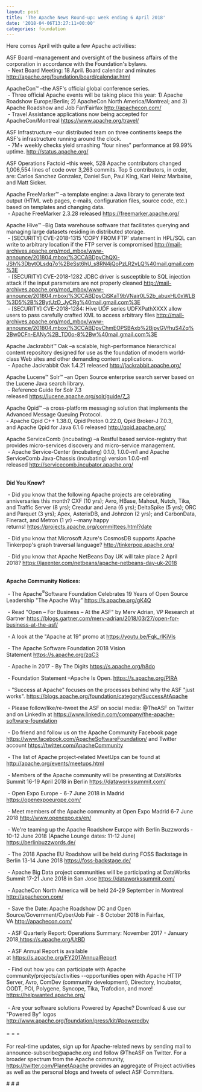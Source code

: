 ```yaml
---
layout: post
title: 'The Apache News Round-up: week ending 6 April 2018'
date: '2018-04-06T13:27:11+00:00'
categories: foundation
---
```

<p>Here comes April with quite a few Apache activities:</p> 
  <p>ASF Board –management and oversight of the business affairs of the corporation in accordance with the Foundation's bylaws.<br />&nbsp;- Next Board Meeting: 18 April. Board calendar and minutes <a href="http://apache.org/foundation/board/calendar.html">http://apache.org/foundation/board/calendar.html</a></p> 
  <p>ApacheCon™ –the ASF's official global conference series.<br />&nbsp;- Three official Apache events will be taking place this year: 1) Apache Roadshow Europe/Berlin; 2) ApacheCon North America/Montreal; and 3) Apache Roadshow and Job Far/Fairfax&nbsp;<a href="http://apachecon.com/">http://apachecon.com/</a><br />&nbsp;- Travel Assistance applications now being accepted for ApacheCon/Montreal&nbsp;<a href="https://www.apache.org/travel/">https://www.apache.org/travel/</a></p> 
  <p>ASF Infrastructure –our distributed team on three continents keeps the ASF's infrastructure running around the clock.<br />&nbsp;- 7M+ weekly checks yield smashing &quot;four nines&quot; performance at 99.99% uptime.&nbsp;<a href="http://status.apache.org/">http://status.apache.org/</a></p> 
  <p>ASF Operations Factoid&nbsp;–this week, 528 Apache contributors changed 1,006,554 lines of code over 3,263 commits. Top 5 contributors, in order, are: Carlos Sanchez Gonzalez, Daniel Sun, Paul King, Karl Heinz Marbaise, and Matt Sicker.</p> 
  <p>Apache FreeMarker™ –a template engine: a Java library to generate text output (HTML web pages, e-mails, configuration files, source code, etc.) based on templates and changing data.<br />&nbsp;- Apache FreeMarker 2.3.28 released&nbsp;<a href="https://freemarker.apache.org/">https://freemarker.apache.org/</a></p> 
  <p> </p> 
  <p>Apache Hive™ –Big Data warehouse software that facilitates querying and managing large datasets residing in distributed storage.<br />&nbsp;- [SECURITY] CVE-2018-1315 'COPY FROM FTP' statement in HPL/SQL can write to arbitrary location if the FTP server is compromised&nbsp;<a href="http://mail-archives.apache.org/mod_mbox/www-announce/201804.mbox/%3CCABDpyChQXi-JSh%3DbytOLsdq7o%2BeSst6hU_s8RN4jQoPzLR2vLQ%40mail.gmail.com%3E">http://mail-archives.apache.org/mod_mbox/www-announce/201804.mbox/%3CCABDpyChQXi-JSh%3DbytOLsdq7o%2BeSst6hU_s8RN4jQoPzLR2vLQ%40mail.gmail.com%3E</a><br />&nbsp;- [SECURITY] CVE-2018-1282 JDBC driver is susceptible to SQL injection attack if the input parameters are not properly cleaned&nbsp;<a href="http://mail-archives.apache.org/mod_mbox/www-announce/201804.mbox/%3CCABDpyCjSKaT9bVNajr0L52b_abuxHL0xWLB%3D5%2B%2BytUzD_JyCRg%40mail.gmail.com%3E">http://mail-archives.apache.org/mod_mbox/www-announce/201804.mbox/%3CCABDpyCjSKaT9bVNajr0L52b_abuxHL0xWLB%3D5%2B%2BytUzD_JyCRg%40mail.gmail.com%3E</a><br />&nbsp;- [SECURITY] CVE-2018-1284: Hive UDF series UDFXPathXXXX allow users to pass carefully crafted XML to access arbitrary files&nbsp;<a href="http://mail-archives.apache.org/mod_mbox/www-announce/201804.mbox/%3CCABDpyChmEOPSBAxb%2BipyGVfhuS4Zq%2Bw0CFn-EANy%2B_TD0o-8%2Bw%40mail.gmail.com%3E">http://mail-archives.apache.org/mod_mbox/www-announce/201804.mbox/%3CCABDpyChmEOPSBAxb%2BipyGVfhuS4Zq%2Bw0CFn-EANy%2B_TD0o-8%2Bw%40mail.gmail.com%3E</a></p> 
  <p>Apache Jackrabbit™ Oak –a scalable, high-performance hierarchical content repository designed for use as the foundation of modern world-class Web sites and other demanding content applications.<br />&nbsp;- Apache Jackrabbit Oak 1.4.21 released&nbsp;<a href="http://jackrabbit.apache.org/">http://jackrabbit.apache.org/</a></p> 
  <p>Apache Lucene™ Solr™ –an Open Source enterprise search server based on the Lucene Java search library.&nbsp;<br />&nbsp;- Reference Guide for Solr 7.3 released&nbsp;<a href="https://lucene.apache.org/solr/guide/7_3">https://lucene.apache.org/solr/guide/7_3</a></p> 
  <p>Apache Qpid™ –a cross-platform messaging solution that implements the Advanced Message Queuing Protocol.<br />- Apache Qpid C++ 1.38.0, Qpid Proton 0.22.0, Qpid Broker-J 7.0.3, and&nbsp;Apache Qpid for Java 6.1.6 released&nbsp;<a href="http://qpid.apache.org/">http://qpid.apache.org/</a></p> 
  <p>Apache ServiceComb (incubating) –a Restful based service-registry that provides micro-services discovery and micro-service management.<br />&nbsp;- Apache Service-Center (incubating) 0.1.0, 1.0.0-m1 and Apache ServiceComb Java-Chassis (incubating) version 1.0.0-m1 released&nbsp;<a href="http://servicecomb.incubator.apache.org/">http://servicecomb.incubator.apache.org/</a><br /><br /></p> 
  <p> </p> 
  <p><strong>Did You Know?</strong></p> 
  <div> 
    <p>&nbsp;- Did you know that the following Apache projects are celebrating anniversaries this month? CXF (10 yrs); Avro, HBase, Mahout, Nutch, Tika, and Traffic Server (8 yrs); Creadur and Jena (6 yrs);&nbsp;DeltaSpike (5 yrs); ORC and Parquet (3 yrs); Apex, AsterixDB, and Johnzon (2 yrs); and CarbonData, Fineract, and Metron (1 yr) --many happy returns!&nbsp;<a href="https://projects.apache.org/committees.html?date">https://projects.apache.org/committees.html?date</a></p> 
    <p>&nbsp;- Did you know that Microsoft Azure's CosmosDB supports Apache Tinkerpop's graph traversal language?&nbsp;<a href="http://tinkerpop.apache.org/">http://tinkerpop.apache.org/</a></p> 
    <p>&nbsp;- Did you know that Apache NetBeans Day UK will take place 2 April 2018?&nbsp;<a href="https://jaxenter.com/netbeans/apache-netbeans-day-uk-2018">https://jaxenter.com/netbeans/apache-netbeans-day-uk-2018</a><br /><br /></p> 
  </div> 
  <div><strong>Apache Community Notices:</strong></div> 
  <p>&nbsp;- The Apache<sup>®</sup>Software Foundation Celebrates 19 Years of Open Source Leadership &quot;The Apache Way&quot;&nbsp;<a href="https://s.apache.org/gK4Q">https://s.apache.org/gK4Q</a></p> 
  <p>&nbsp;- Read &quot;Open – For Business – At the ASF&quot; by Merv Adrian, VP Research at Gartner&nbsp;<a href="https://blogs.gartner.com/merv-adrian/2018/03/27/open-for-business-at-the-asf/">https://blogs.gartner.com/merv-adrian/2018/03/27/open-for-business-at-the-asf/</a><br /></p> 
  <p>&nbsp;- A look at the&nbsp;&quot;Apache at 19&quot; promo at&nbsp;<a href="https://youtu.be/Fqk_rlKiVIs">https://youtu.be/Fqk_rlKiVIs</a> </p> 
  <p>&nbsp;- The Apache Software Foundation 2018 Vision Statement&nbsp;<a href="https://s.apache.org/zqC3">https://s.apache.org/zqC3</a></p> 
  <p>&nbsp;- Apache in 2017 - By The Digits&nbsp;<a href="https://s.apache.org/h8do">https://s.apache.org/h8do</a></p> 
  <p>&nbsp;- Foundation Statement –Apache Is Open. <a href="https://s.apache.org/PIRA">https://s.apache.org/PIRA</a></p> 
  <div> 
    <p>&nbsp;- &quot;Success at Apache&quot; focuses on the processes behind why the ASF &quot;just works&quot;. <a href="https://blogs.apache.org/foundation/category/SuccessAtApache">https://blogs.apache.org/foundation/category/SuccessAtApache</a></p> 
  </div> 
  <div> 
    <p>&nbsp;- Please follow/like/re-tweet the ASF on social media: @TheASF on Twitter and on LinkedIn at <a href="https://www.linkedin.com/company/the-apache-software-foundation">https://www.linkedin.com/company/the-apache-software-foundation</a></p> 
    <p>&nbsp;- Do friend and follow us on the Apache Community Facebook page <a href="https://www.facebook.com/ApacheSoftwareFoundation/">https://www.facebook.com/ApacheSoftwareFoundation/</a> and Twitter account <a href="https://twitter.com/ApacheCommunity">https://twitter.com/ApacheCommunity</a></p> 
  </div> 
  <div> 
    <p><a href="https://feathercast.apache.org/"></a></p> 
  </div> 
  <div> 
    <p>&nbsp;- The list of Apache project-related MeetUps can be found at <a href="https://twitter.com/ApacheCommunity">http://apache.org/events/meetups.html</a></p> 
    <p>&nbsp;- Members of the Apache community will be presenting at DataWorks Summit 16-19 April 2018 in Berlin&nbsp;<a href="https://dataworkssummit.com/">https://dataworkssummit.com/</a></p> 
    <p>&nbsp;- Open Expo Europe - 6-7 June 2018 in Madrid <a href="https://openexpoeurope.com/">https://openexpoeurope.com/</a></p> 
    <p>&nbsp;- Meet members of the Apache community at Open Expo Madrid 6-7 June 2018&nbsp;<a href="http://www.openexpo.es/en/">http://www.openexpo.es/en/</a></p> 
    <p>&nbsp;- We're teaming up the Apache Roadshow Europe with Berlin Buzzwords - 10-12 June 2018 (Apache Lounge dates: 11-12 June) <a href="https://berlinbuzzwords.de/">https://berlinbuzzwords.de/</a></p> 
    <p>&nbsp;- The 2018 Apache EU Roadshow will be held during FOSS Backstage in Berlin 13-14 June 2018&nbsp;<a href="https://foss-backstage.de/">https://foss-backstage.de/</a></p> 
  </div> 
  <div> 
    <p>&nbsp;- Apache Big Data project communities will be participating at DataWorks Summit 17-21 June 2018 in San Jose <a href="https://dataworkssummit.com/">https://dataworkssummit.com/</a></p> 
    <p>&nbsp;- ApacheCon North America&nbsp;will be held 24-29 September in Montreal <a href="http://apachecon.com/">http://apachecon.com/</a></p> 
    <p>&nbsp;- Save the Date: Apache Roadshow DC and Open Source/Government/Cyber/Job Fair - 8 October 2018 in Fairfax, VA&nbsp;<a href="http://apachecon.com/">http://apachecon.com/</a></p> 
    <p>&nbsp;- ASF Quarterly Report: Operations Summary: November 2017 - January 2018<a href="https://s.apache.org/UtBD">&nbsp;https://s.apache.org/UtBD</a></p> 
  </div> 
  <div> 
    <p>&nbsp;- ASF Annual Report is available at&nbsp;<a href="https://s.apache.org/FY2017AnnualReport">https://s.apache.org/FY2017AnnualReport</a></p> 
  </div> 
  <div>&nbsp;- Find out how you can participate with Apache community/projects/activities --opportunities open with Apache HTTP Server, Avro, ComDev (community development), Directory, Incubator, OODT, POI, Polygene, Syncope, Tika, Trafodion, and more! <a href="https://helpwanted.apache.org/">https://helpwanted.apache.org/</a></div> 
  <div><br /></div> 
  <div>&nbsp;- Are your software solutions Powered by Apache? Download &amp; use our &quot;Powered By&quot; logos <a href="http://www.apache.org/foundation/press/kit/#poweredby">http://www.apache.org/foundation/press/kit/#poweredby</a></div> 
  <div><br /></div> 
  <div>= = =</div> 
  <div><br /></div> 
  <div>For real-time updates, sign up for Apache-related news by sending mail to announce-subscribe@apache.org and follow @TheASF on Twitter. For a broader spectrum from the Apache community, <a href="https://twitter.com/PlanetApache">https://twitter.com/PlanetApache</a> provides an aggregate of Project activities as well as the personal blogs and tweets of select ASF Committers.</div> 
  <p># # #</p>

